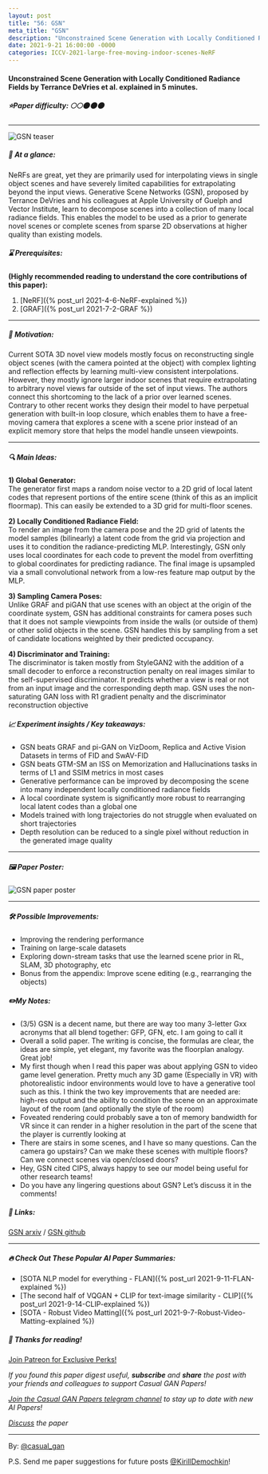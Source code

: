 ```yaml
---
layout: post
title: "56: GSN"
meta_title: "GSN"
description: "Unconstrained Scene Generation with Locally Conditioned Radiance Fields by Terrance DeVries et al. explained in 5 minutes."
date: 2021-9-21 16:00:00 -0000
categories: ICCV-2021-large-free-moving-indoor-scenes-NeRF
---
```


#### Unconstrained Scene Generation with Locally Conditioned Radiance Fields by Terrance DeVries et al. explained in 5 minutes.

##### ⭐️Paper difficulty: 🌕🌕🌑🌑🌑

***

![GSN teaser](/assets/images/gsn_teaser.gif "GSN Teaser")

##### 🎯 At a glance:

NeRFs are great, yet they are primarily used for interpolating views in single object scenes and have severely limited capabilities for extrapolating beyond the input views. Generative Scene Networks (GSN), proposed by Terrance DeVries and his colleagues at Apple University of Guelph and Vector Institute, learn to decompose scenes into a collection of many local radiance fields. This enables the model to be used as a prior to generate novel scenes or complete scenes from sparse 2D observations at higher quality than existing models.

##### ⌛️ Prerequisites:

**(Highly recommended reading to understand the core contributions of this paper):**  
1) [NeRF]({% post_url 2021-4-6-NeRF-explained %})
2) [GRAF]({% post_url 2021-7-2-GRAF %})

***

##### 🚀 Motivation:

Current SOTA 3D novel view models mostly focus on reconstructing single object scenes (with the camera pointed at the object) with complex lighting and reflection effects by learning multi-view consistent interpolations. However, they mostly ignore larger indoor scenes that require extrapolating to arbitrary novel views far outside of the set of input views. The authors connect this shortcoming to the lack of a prior over learned scenes. Contrary to other recent works they design their model to have perpetual generation with built-in loop closure, which enables them to have a free-moving camera that explores a scene with a scene prior instead of an explicit memory store that helps the model handle unseen viewpoints.

***

##### 🔍 Main Ideas:

**1) Global Generator:**  
The generator first maps a random noise vector to a 2D grid of local latent codes that represent portions of the entire scene (think of this as an implicit floormap). This can easily be extended to a 3D grid for multi-floor scenes.

**2) Locally Conditioned Radiance Field:**  
To render an image from the camera pose and the 2D grid of latents the model samples (bilinearly) a latent code from the grid via projection and uses it to condition the radiance-predicting MLP. Interestingly, GSN only uses local coordinates for each code to prevent the model from overfitting to global coordinates for predicting radiance. The final image is upsampled via a small convolutional network from a low-res feature map output by the MLP.

**3) Sampling Camera Poses:**  
Unlike GRAF and piGAN that use scenes with an object at the origin of the coordinate system, GSN has additional constraints for camera poses such that it does not sample viewpoints from inside the walls (or outside of them) or other solid objects in the scene. GSN handles this by sampling from a set of candidate locations weighted by their predicted occupancy.

**4) Discriminator and Training:**  
The discriminator is taken mostly from StyleGAN2 with the addition of a small decoder to enforce a reconstruction penalty on real images similar to the self-supervised discriminator. It predicts whether a view is real or not from an input image and the corresponding depth map. GSN uses the non-saturating GAN loss with R1 gradient penalty and the discriminator reconstruction objective

##### 📈 Experiment insights / Key takeaways:

- GSN beats GRAF and pi-GAN on VizDoom, Replica and Active Vision Datasets in terms of FID and SwAV-FID
- GSN beats GTM-SM an ISS on Memorization and Hallucinations tasks in terms of L1 and SSIM metrics in most cases
- Generative performance can be improved by decomposing the scene into many independent locally conditioned radiance fields
- A local coordinate system is significantly more robust to rearranging local latent codes than a global one
- Models trained with long trajectories do not struggle when evaluated on short trajectories
- Depth resolution can be reduced to a single pixel without reduction in the generated image quality

***

##### 🖼️ Paper Poster:

![GSN paper poster](/assets/images/gsn.png "GSN Paper Poster")

***

##### 🛠 Possible Improvements:

- Improving the rendering performance
- Training on large-scale datasets
- Exploring down-stream tasks that use the learned scene prior in RL, SLAM, 3D photography, etc
- Bonus from the appendix: Improve scene editing (e.g., rearranging the objects)

##### ✏️My Notes:

- (3/5) GSN is a decent name, but there are way too many 3-letter Gxx acronyms that all blend together:  GFP, GFN, etc. I am going to call it
- Overall a solid paper. The writing is concise, the formulas are clear, the ideas are simple, yet elegant, my favorite was the floorplan analogy. Great job!
- My first though when I read this paper was about applying GSN to video game level generation. Pretty much any 3D game (Especially in VR) with photorealistic indoor environments would love to have a generative tool such as this. I think the two key improvements that are needed are: high-res output and the ability to condition the scene on an approximate layout of the room (and optionally the style of the room)
- Foveated rendering could probably save a ton of memory bandwidth for VR since it can render in a higher resolution in the part of the scene that the player is currently looking at
- There are stairs in some scenes, and I have so many questions. Can the camera go upstairs? Can we make these scenes with multiple floors? Can we connect scenes via open/closed doors?
- Hey, GSN cited CIPS, always happy to see our model being useful for other research teams!
- Do you have any lingering questions about GSN? Let’s discuss it in the comments!

##### 🔗 Links:
[GSN arxiv](https://arxiv.org/pdf/2104.00670.pdf) / [GSN github](https://github.com/apple/ml-gsn)

***

##### 🔥 Check Out These Popular AI Paper Summaries:
- [SOTA NLP model for everything - FLAN]({% post_url 2021-9-11-FLAN-explained %})
- [The second half of VQGAN + CLIP for text-image similarity - CLIP]({% post_url 2021-9-14-CLIP-explained %})
- [SOTA - Robust Video Matting]({% post_url 2021-9-7-Robust-Video-Matting-explained %})

##### 👋 Thanks for reading!
<a href="https://www.patreon.com/bePatron?u=53448948" data-patreon-widget-type="become-patron-button">Join Patreon for Exclusive Perks!</a><script async src="https://c6.patreon.com/becomePatronButton.bundle.js"></script>

*If you found this paper digest useful, **subscribe** and **share** the post with your friends and colleagues to support Casual GAN Papers!*

*[Join the Casual GAN Papers telegram channel](https://t.me/joinchat/KeutnzlvetRkZGZi) to stay up to date with new AI Papers!*

*[Discuss](https://t.me/casual_gans_chat) the paper*

***

By: [@casual_gan](https://t.me/joinchat/KeutnzlvetRkZGZi)

P.S. Send me paper suggestions for future posts
[@KirillDemochkin](mailto:kdemochkin@gmail.com)!

